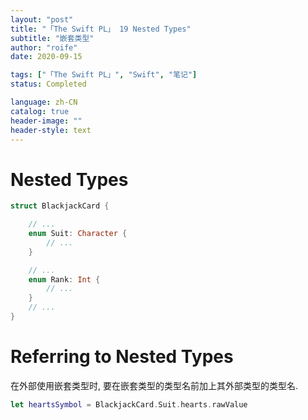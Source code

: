 ```yaml
---
layout: "post"
title: "「The Swift PL」 19 Nested Types"
subtitle: "嵌套类型"
author: "roife"
date: 2020-09-15

tags: ["「The Swift PL」", "Swift", "笔记"]
status: Completed

language: zh-CN
catalog: true
header-image: ""
header-style: text
---
```


# Nested Types

```swift
struct BlackjackCard {

    // ...
    enum Suit: Character {
        // ...
    }

    // ...
    enum Rank: Int {
        // ...
    }
    // ...
}
```

# Referring to Nested Types

在外部使用嵌套类型时, 要在嵌套类型的类型名前加上其外部类型的类型名.

```swift
let heartsSymbol = BlackjackCard.Suit.hearts.rawValue
```
